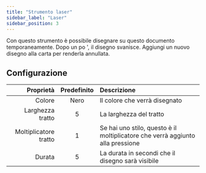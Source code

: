 ```yaml
---
title: "Strumento laser"
sidebar_label: "Laser"
sidebar_position: 3
---
```



Con questo strumento è possibile disegnare su questo documento temporaneamente. Dopo un po ', il disegno svanisce. Aggiungi un nuovo disegno alla carta per renderla annullata.

## Configurazione

|             Proprietà | Predefinito | Descrizione                                                                    |
| ---------------------:|:-----------:|:------------------------------------------------------------------------------ |
|                Colore |    Nero     | Il colore che verrà disegnato                                                  |
|      Larghezza tratto |      5      | La larghezza del tratto                                                        |
| Moltiplicatore tratto |      1      | Se hai uno stilo, questo è il moltiplicatore che verrà aggiunto alla pressione |
|                Durata |      5      | La durata in secondi che il disegno sarà visibile                              |
